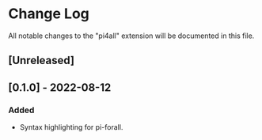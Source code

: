 # Change Log

All notable changes to the "pi4all" extension will be documented in this file.



## [Unreleased]

## [0.1.0] - 2022-08-12
### Added
- Syntax highlighting for pi-forall.


